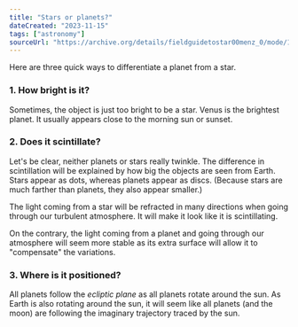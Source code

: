 ```yaml
---
title: "Stars or planets?"
dateCreated: "2023-11-15"
tags: ["astronomy"]
sourceUrl: "https://archive.org/details/fieldguidetostar00menz_0/mode/1up"
---
```


Here are three quick ways to differentiate a planet from a star.

### 1. How bright is it?

Sometimes, the object is just too bright to be a star. Venus is the brightest planet. It usually appears close to the morning sun or sunset.

### 2. Does it scintillate?

Let's be clear, neither planets or stars really twinkle. The difference in scintillation will be explained by how big the objects are seen from Earth. Stars appear as dots, whereas planets appear as discs. (Because stars are much farther than planets, they also appear smaller.)

The light coming from a star will be refracted in many directions when going through our turbulent atmosphere. It will make it look like it is scintillating.

On the contrary, the light coming from a planet and going through our atmosphere will seem more stable as its extra surface will allow it to "compensate" the variations.

### 3. Where is it positioned?

All planets follow the _ecliptic plane_ as all planets rotate around the sun. As Earth is also rotating around the sun, it will seem like all planets (and the moon) are following the imaginary trajectory traced by the sun.
